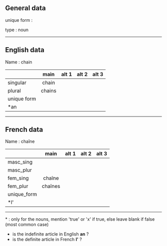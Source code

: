 ## General data

unique form :

type : noun

---

## English data

Name : chain

|             |  main  | alt 1 | alt 2 | alt 3 |
| :---------- | :----: | :---: | :---: | ----- |
| singular    | chain  |       |       |       |
| plural      | chains |       |       |       |
| unique form |        |       |       |       |
| \*an        |        |       |       |       |

---

## French data

Name : chaîne

|             |  main   | alt 1 | alt 2 | alt 3 |
| :---------- | :-----: | :---: | :---: | :---: |
| masc_sing   |         |       |       |       |
| masc_plur   |         |       |       |       |
| fem_sing    | chaîne  |       |       |       |
| fem_plur    | chaînes |       |       |       |
| unique_form |         |       |       |       |
| \*l'        |         |       |       |       |

---

\* : only for the nouns, mention 'true' or 'x' if true, else leave blank if false (most common case)

- is the indefinite article in English **an** ?
- is the definite article in French **l'** ?
